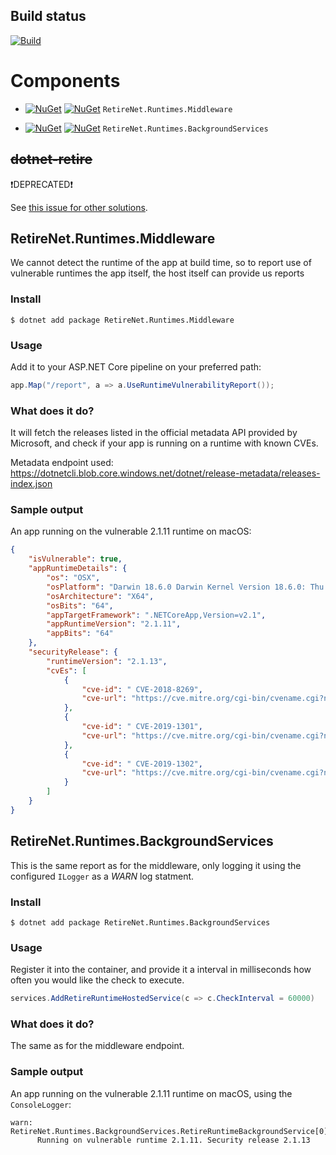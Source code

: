 ## Build status

[![Build](https://github.com/retirenet/dotnet-retire/workflows/CI/badge.svg)](https://github.com/retirenet/dotnet-retire/actions)

# Components

* [![NuGet](https://img.shields.io/nuget/v/RetireNet.Runtimes.Middleware.svg)](https://www.nuget.org/packages/RetireNet.Runtimes.Middleware/)
[![NuGet](https://img.shields.io/nuget/dt/RetireNet.Runtimes.Middleware.svg)](https://www.nuget.org/packages/RetireNet.Runtimes.Middleware/) `RetireNet.Runtimes.Middleware`

* [![NuGet](https://img.shields.io/nuget/v/RetireNet.Runtimes.BackgroundServices.svg)](https://www.nuget.org/packages/RetireNet.Runtimes.BackgroundServices/)
[![NuGet](https://img.shields.io/nuget/dt/RetireNet.Runtimes.BackgroundServices.svg)](https://www.nuget.org/packages/RetireNet.Runtimes.BackgroundServices/) `RetireNet.Runtimes.BackgroundServices`



## ~~dotnet-retire~~
❗️DEPRECATED❗️

See [this issue for other solutions](https://github.com/RetireNet/dotnet-retire/issues/75).


## RetireNet.Runtimes.Middleware
We cannot detect the runtime of the app at build time, so to report use of vulnerable runtimes the app itself, the host itself can provide us reports

### Install
```
$ dotnet add package RetireNet.Runtimes.Middleware
```

### Usage

Add it to your ASP.NET Core pipeline on your preferred path:

```csharp
app.Map("/report", a => a.UseRuntimeVulnerabilityReport());
```

### What does it do?
It will fetch the releases listed in the official metadata API provided by Microsoft, and check if your app is running on a runtime with known CVEs.

Metadata endpoint used: https://dotnetcli.blob.core.windows.net/dotnet/release-metadata/releases-index.json


### Sample output

An app running on the vulnerable 2.1.11 runtime on macOS:
```json
{
    "isVulnerable": true,
    "appRuntimeDetails": {
        "os": "OSX",
        "osPlatform": "Darwin 18.6.0 Darwin Kernel Version 18.6.0: Thu Apr 25 23:16:27 PDT 2019; root:xnu-4903.261.4~2/RELEASE_X86_64",
        "osArchitecture": "X64",
        "osBits": "64",
        "appTargetFramework": ".NETCoreApp,Version=v2.1",
        "appRuntimeVersion": "2.1.11",
        "appBits": "64"
    },
    "securityRelease": {
        "runtimeVersion": "2.1.13",
        "cvEs": [
            {
                "cve-id": " CVE-2018-8269",
                "cve-url": "https://cve.mitre.org/cgi-bin/cvename.cgi?name=CVE-2018-8269"
            },
            {
                "cve-id": " CVE-2019-1301",
                "cve-url": "https://cve.mitre.org/cgi-bin/cvename.cgi?name=CVE-2019-1301"
            },
            {
                "cve-id": " CVE-2019-1302",
                "cve-url": "https://cve.mitre.org/cgi-bin/cvename.cgi?name=CVE-2019-1302"
            }
        ]
    }
}
```

## RetireNet.Runtimes.BackgroundServices
This is the same report as for the middleware, only logging it using the configured `ILogger` as a _WARN_ log statment.

### Install
```
$ dotnet add package RetireNet.Runtimes.BackgroundServices
```

### Usage

Register it into the container, and provide it a interval in milliseconds how often you would like the check to execute.

```csharp
services.AddRetireRuntimeHostedService(c => c.CheckInterval = 60000)
```

### What does it do?
The same as for the middleware endpoint.


### Sample output

An app running on the vulnerable 2.1.11 runtime on macOS, using the `ConsoleLogger`:
```
warn: RetireNet.Runtimes.BackgroundServices.RetireRuntimeBackgroundService[0]
      Running on vulnerable runtime 2.1.11. Security release 2.1.13
```
